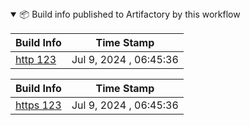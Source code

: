 <details open>

<summary>  📦 Build info published to Artifactory by this workflow </summary><p></p> 



| Build Info                                                                                                                                     |  Time Stamp | 
|------------------------------------------------------------------------------------------------------------------------------------------------|------------| 
| [http 123](ecosysjfrog.jfrog.io/ui/builds/firstBuild/123/1720507536238/published?buildRepo=jobsummary-build-info&projectKey=jobsummary) | Jul 9, 2024 , 06:45:36 |


| Build Info                                                                                                                                       |  Time Stamp | 
|--------------------------------------------------------------------------------------------------------------------------------------------------|------------| 
| [https 123](https://ecosysjfrog.jfrog.io/ui/builds/firstBuild/123/1720507536238/published?buildRepo=jobsummary-build-info&projectKey=jobsummary) | Jul 9, 2024 , 06:45:36 |




</details>

